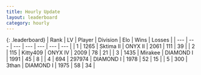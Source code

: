 ```yaml
---
title: Hourly Update
layout: leaderboard
category: hourly
---
```


{: .leaderboard}
| Rank | LV | Player | Division | Elo | Wins | Losses |
| --- | --- | --- | --- | --- | --- | --- |
| <span data-change="0">1</span> | 1265 | <span title="ID: 402846">Sktima II</span> | ONYX II | <span data-change="-7">2061</span> | <span data-change="2">111</span> | <span data-change="1">39</span> |
| <span data-change="0">2</span> | 115 | <span title="ID: 459203">Kitty409</span> | ONYX IV | <span data-change="0">2009</span> | <span data-change="0">78</span> | <span data-change="0">21</span> |
| <span data-change="0">3</span> | 1435 | <span title="ID: 416373">Mirakee</span> | DIAMOND I | <span data-change="0">1991</span> | <span data-change="0">45</span> | <span data-change="0">8</span> |
| <span data-change="0">4</span> | 694 | <span title="ID: 544038">297974</span> | DIAMOND I | <span data-change="0">1978</span> | <span data-change="0">52</span> | <span data-change="0">15</span> |
| <span data-change="0">5</span> | 300 | <span title="ID: 597045">3than</span> | DIAMOND I | <span data-change="0">1975</span> | <span data-change="0">58</span> | <span data-change="0">34</span> |